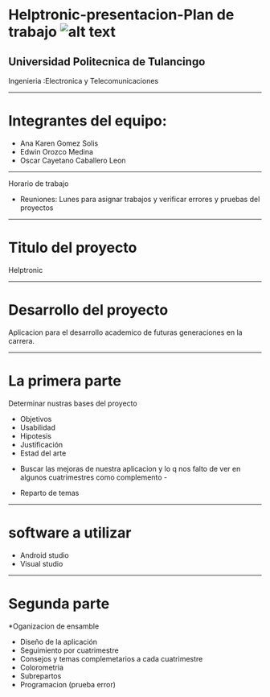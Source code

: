 # Helptronic-presentacion-Plan de trabajo ![alt text](http://url/to/ti.png)
## Universidad Politecnica de Tulancingo 
Ingenieria :Electronica y Telecomunicaciones 
********************************************************
# Integrantes del equipo:
 * Ana Karen Gomez Solis 
 * Edwin Orozco Medina 
 * Oscar Cayetano Caballero Leon 
**********************************************************************
Horario de trabajo 
* Reuniones: Lunes para asignar trabajos y verificar errores y pruebas del proyectos
*******************************************************
# Titulo del proyecto
Helptronic
********************************************************
# Desarrollo del proyecto
Aplicacion para el desarrollo academico de futuras generaciones en la carrera. 
***********************************************************
# La primera parte 
Determinar nustras bases del proyecto
 * Objetivos
 * Usabilidad 
 * Hipotesis
 * Justificación
 * Estad del arte 
 - Buscar las mejoras de nuestra aplicacion y lo q nos falto de ver en algunos cuatrimestres como complemento -
 * Reparto de temas 
 ****************************************************************
 # software a utilizar 
 * Android studio
 * Visual studio 
 
 ****************************************************************
 # Segunda parte 
   *Oganizacion de ensamble 
   * Diseño de la aplicación 
   * Seguimiento por cuatrimestre
   * Consejos y temas complemetarios a cada cuatrimestre
   * Colorometria 
   * Subrepartos
   * Programacion (prueba error)
